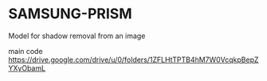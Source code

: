 # SAMSUNG-PRISM
Model for shadow removal from an image

main code
https://drive.google.com/drive/u/0/folders/1ZFLHtTPTB4hM7W0VcqkpBepZYXyObamL

